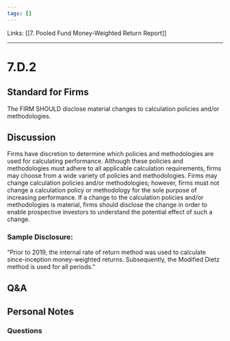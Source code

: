 ```yaml
---
tags: []
---
```

Links: [[7. Pooled Fund Money-Weighted Return Report]]
___
# 7.D.2
## Standard for Firms
The FIRM SHOULD disclose material changes to calculation policies and/or methodologies.
## Discussion
Firms have discretion to determine which policies and methodologies are used for calculating performance. Although these policies and methodologies must adhere to all applicable calculation requirements, firms may choose from a wide variety of policies and methodologies. Firms may change calculation policies and/or methodologies; however, firms must not change a calculation policy or methodology for the sole purpose of increasing performance. If a change to the calculation policies and/or methodologies is material, firms should disclose the change in order to enable prospective investors to understand the potential effect of such a change.
### Sample Disclosure:
“Prior to 2019, the internal rate of return method was used to calculate since-inception money-weighted returns. Subsequently, the Modified Dietz method is used for all periods.”
## Q&A

## Personal Notes

### Questions